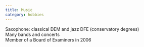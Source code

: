 ```yaml
---
title: Music
category: hobbies
---
```


Saxophone: classical DEM and jazz DFE (conservatory degrees)<br />
Many bands and concerts<br />
Member of a Board of Examiners in 2006
